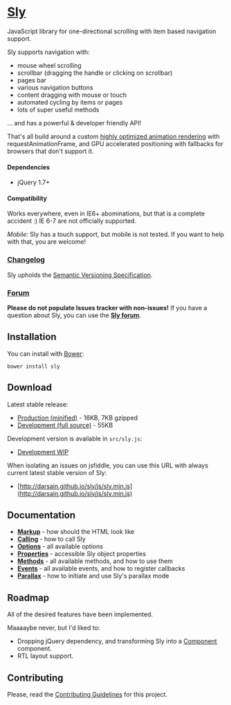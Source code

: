 # [Sly](http://darsa.in/sly)

JavaScript library for one-directional scrolling with item based navigation support.

Sly supports navigation with:

- mouse wheel scrolling
- scrollbar (dragging the handle or clicking on scrollbar)
- pages bar
- various navigation buttons
- content dragging with mouse or touch
- automated cycling by items or pages
- lots of super useful methods

... and has a powerful & developer friendly API!

That's all build around a custom [highly optimized animation rendering](http://i.imgur.com/nszjJBZ.png) with
requestAnimationFrame, and GPU accelerated positioning with fallbacks for browsers that don't support it.

#### Dependencies

- jQuery 1.7+

#### Compatibility

Works everywhere, even in IE6+ abominations, but that is a complete accident :) IE 6-7 are not officially supported.

*Mobile:* Sly has a touch support, but mobile is not tested. If you want to help with that, you are welcome!

### [Changelog](https://github.com/darsain/sly/wiki/Changelog)

Sly upholds the [Semantic Versioning Specification](http://semver.org/).

### [Forum](https://groups.google.com/d/forum/sly-js)

**Please do not populate Issues tracker with non-issues!** If you have a question about Sly, you can use the
**[Sly forum](https://groups.google.com/d/forum/sly-js)**.

## Installation

You can install with [Bower](http://bower.io/):

```shell
bower install sly
```

## Download

Latest stable release:

- [Production (minified)](https://raw.github.com/darsain/sly/master/dist/sly.min.js) - 16KB, 7KB gzipped
- [Development (full source)](https://raw.github.com/darsain/sly/master/dist/sly.js) - 55KB

Development version is available in `src/sly.js`:

- [Development WIP](https://raw.github.com/darsain/sly/master/src/sly.js)

When isolating an issues on jsfiddle, you can use this URL with always current latest stable version of Sly:

- [http://darsain.github.io/sly/js/sly.min.js](http://darsain.github.io/sly/js/sly.min.js)

## Documentation

- **[Markup](https://github.com/darsain/sly/wiki/Markup)** - how should the HTML look like
- **[Calling](https://github.com/darsain/sly/wiki/Calling)** - how to call Sly
- **[Options](https://github.com/darsain/sly/wiki/Options)** - all available options
- **[Properties](https://github.com/darsain/sly/wiki/Properties)** - accessible Sly object properties
- **[Methods](https://github.com/darsain/sly/wiki/Methods)** - all available methods, and how to use them
- **[Events](https://github.com/darsain/sly/wiki/Events)** - all available events, and how to register callbacks
- **[Parallax](https://github.com/darsain/sly/wiki/Parallax)** - how to initiate and use Sly's parallax mode

## Roadmap

All of the desired features have been implemented.

Maaaaybe never, but I'd liked to:

- Dropping jQuery dependency, and transforming Sly into a [Component](http://component.io/) component.
- RTL layout support.

## Contributing

Please, read the [Contributing Guidelines](CONTRIBUTING.md) for this project.

